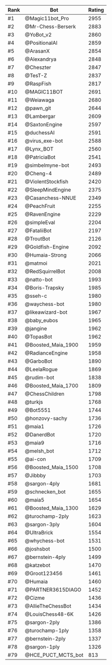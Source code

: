 Rank|Bot|Rating
---|---|---
#1|@Magic11bot_Pro|2955
#2|@Mr-Chess-Berserk|2883
#3|@YoBot_v2|2860
#4|@PositionalAI|2859
#5|@ArasanX|2854
#6|@Alexandrya|2848
#7|@Cheszter|2847
#8|@TesT-Z|2837
#9|@RaspFish|2817
#10|@MAGIC11BOT|2691
#11|@Weiawaga|2680
#12|@pawn_git|2644
#13|@Lambergar|2609
#14|@SaxtonEngine|2597
#15|@duchessAI|2591
#16|@virus_exe-bot|2588
#17|@Lynx_BOT|2560
#18|@PatriciaBot|2541
#19|@simbelmyne-bot|2493
#20|@Cheng-4|2489
#21|@ViolentStockfish|2420
#22|@SleepMindEngine|2375
#23|@Casanchess-NNUE|2349
#24|@PeachFruit|2255
#25|@RavenEngine|2229
#26|@simpleEval|2204
#27|@FataliiBot|2197
#28|@TroutBot|2126
#29|@Goldfish-Engine|2092
#30|@Humaia-Strong|2066
#31|@matmoi|2021
#32|@RedSquirrelBot|2008
#33|@natto-bot|1993
#34|@Boris-Trapsky|1985
#35|@sseh-c|1980
#36|@waychess-bot|1980
#37|@likeawizard-bot|1967
#38|@baby_eubos|1965
#39|@jangine|1962
#40|@TopasBot|1962
#41|@Boosted_Maia_1900|1959
#42|@RadianceEngine|1958
#43|@GarboBot|1890
#44|@LeelaRogue|1869
#45|@rudim-bot|1838
#46|@Boosted_Maia_1700|1809
#47|@ChessChildren|1798
#48|@turkjs|1768
#49|@Bot5551|1744
#50|@honzovy-sachy|1736
#51|@maia1|1726
#52|@DanerdBot|1720
#53|@maia9|1716
#54|@melsh_bot|1712
#55|@ai-con|1709
#56|@Boosted_Maia_1500|1708
#57|@Jibbby|1703
#58|@sargon-4ply|1681
#59|@schnecken_bot|1655
#60|@maia5|1654
#61|@Boosted_Maia_1300|1629
#62|@turochamp-2ply|1623
#63|@sargon-3ply|1604
#64|@UltraBrick|1554
#65|@whychess-bot|1531
#66|@joshsbot|1500
#67|@bernstein-4ply|1499
#68|@katzebot|1470
#69|@Groot123456|1461
#70|@Humaia|1460
#71|@PARTNER3615DIAGO|1452
#72|@Cizme|1436
#73|@AllieTheChessBot|1434
#74|@LouisChess48-6K|1426
#75|@sargon-2ply|1386
#76|@turochamp-1ply|1358
#77|@bernstein-2ply|1337
#78|@sargon-1ply|1326
#79|@HCE_PUCT_MCTS_bot|813
